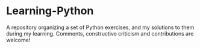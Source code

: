 # Learning-Python
A repository organizing a set of Python exercises, and my solutions to them during my learning. Comments, constructive criticism and contributions are welcome!
